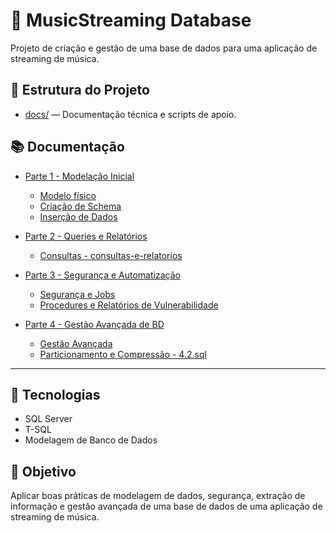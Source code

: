 # 🎵 MusicStreaming Database

Projeto de criação e gestão de uma base de dados para uma aplicação de streaming de música.

## 📁 Estrutura do Projeto

- [docs/](docs/) — Documentação técnica e scripts de apoio.

## 📚 Documentação

- [Parte 1 - Modelação Inicial](docs/parte-1-modelacao-inicial/)
  - [Modelo físico](docs/parte-1-modelacao-inicial/modelo-fisico.png)
  - [Criação de Schema](docs/parte-1-modelacao-inicial/criacao-de-esquema.sql)
  - [Inserção de Dados](docs/parte-1-modelacao-inicial/insercao-de-dados.sql)

- [Parte 2 - Queries e Relatórios](docs/parte-2-queries-e-relatorios/)
  - [Consultas - consultas-e-relatorios](docs/parte-2-queries-e-relatorios/consultas-e-relatorios.sql)

- [Parte 3 - Segurança e Automatização](docs/parte-3-seguranca-e-automatizacao/)
  - [Segurança e Jobs](docs/parte-3-seguranca-e-automatizacao/seguranca-e-agendamento.sql)
  - [Procedures e Relatórios de Vulnerabilidade](docs/parte-3-seguranca-e-automatizacao/procedures-alertas-e-var.sql)

- [Parte 4 - Gestão Avançada de BD](docs/parte-4-performance-gestao/)
  - [Gestão Avançada](docs/parte-4-performance-gestao/views-triggers.sql)
  - [Particionamento e Compressão - 4.2.sql](docs/parte-4-performance-gestao/particionamento-e-compressao.sql)

---

## 📌 Tecnologias

- SQL Server
- T-SQL
- Modelagem de Banco de Dados

## 📄 Objetivo

Aplicar boas práticas de modelagem de dados, segurança, extração de informação e gestão avançada de uma base de dados de uma aplicação de streaming de música.
